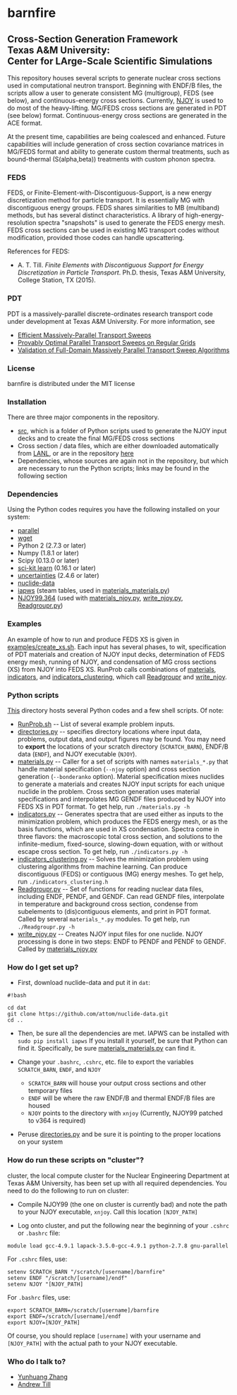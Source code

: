 # barnfire #
## Cross-Section Generation Framework <br> Texas A&M University: <br> Center for LArge-Scale Scientific Simulations


This repository houses several scripts to generate nuclear cross sections used in computational neutron transport. Beginning with ENDF/B files, the scripts allow a user to generate consistent MG (multigroup), FEDS (see below), and continuous-energy cross sections. Currently, [NJOY](http://t2.lanl.gov/nis/codes/njoy99/) is used to do most of the heavy-lifting. MG/FEDS cross sections are generated in PDT (see below) format. Continuous-energy cross sections are generated in the ACE format. 

At the present time, capabilities are being coalesced and enhanced. Future capabilities will include generation of cross section covariance matrices in MG/FEDS format and ability to generate custom thermal treatments, such as bound-thermal (S(alpha,beta)) treatments with custom phonon spectra.

### FEDS ###

FEDS, or Finite-Element-with-Discontiguous-Support, is a new energy discretization method for particle transport. It is essentially MG with discontiguous energy groups. FEDS shares similarities to MB (multiband) methods, but has several distinct characteristics. A library of high-energy-resolution spectra "snapshots" is used to generate the FEDS energy mesh. FEDS cross sections can be used in existing MG transport codes without modification, provided those codes can handle upscattering.

References for FEDS:

* A. T. Till. *Finite Elements with Discontiguous Support for Energy Discretization in Particle Transport*. Ph.D. thesis, Texas A&M University, College Station, TX (2015).

### PDT ###

PDT is a massively-parallel discrete-ordinates research transport code under development at Texas A&M University. For more information, see

* [Efficient Massively-Parallel Transport Sweeps](http://citeseerx.ist.psu.edu/viewdoc/download?doi=10.1.1.642.622&rep=rep1&type=pdf)
* [Provably Optimal Parallel Transport Sweeps on Regular Grids](https://e-reports-ext.llnl.gov/pdf/718952.pdf)
* [Validation of Full-Domain Massively Parallel Transport Sweep Algorithms](https://e-reports-ext.llnl.gov/pdf/777348.pdf)


### License ###

barnfire is distributed under the MIT license



### Installation ###

There are three major components in the repository.

* [src](src), which is a folder of Python scripts used to generate the NJOY input decks and to create the final MG/FEDS cross sections
* Cross section / data files, which are either downloaded automatically from [LANL](t2.lanl.gov), or are in the repository [here](dat/thermal_endf)
* Dependencies, whose sources are again not in the repository, but which are necessary to run the Python scripts; links may be found in the following section

### Dependencies ###

Using the Python codes requires you have the following installed on your system:

* [parallel](http://www.gnu.org/software/parallel/)
* [wget](http://www.gnu.org/software/wget/)
* Python 2 (2.7.3 or later)
* Numpy (1.8.1 or later)
* Scipy (0.13.0 or later)
* [sci-kit learn](http://scikit-learn.org/) (0.16.1 or later)
* [uncertainties](https://pypi.python.org/pypi/uncertainties/) (2.4.6 or later)
* [nuclide-data](https://github.com/attom/nuclide-data)
* [iapws](https://github.com/jjgomera/iapws/) (steam tables, used in [materials\_materials.py](src/materials_materials.py))
* [NJOY99.364](http://t2.lanl.gov/nis/codes/njoy99/) (used with [materials\_njoy.py](src/materials_njoy.py), [write\_njoy.py](src/write_njoy.py), [Readgroupr.py](src/Readgroupr.py))

### Examples ###

An example of how to run and produce FEDS XS is given in [examples/create\_xs.sh](examples/create_xs.sh). Each input has several phases, to wit, specification of PDT materials and creation of NJOY input decks, determination of FEDS energy mesh, running of NJOY, and condensation of MG cross sections (XS) from NJOY into FEDS XS. RunProb calls combinations of [materials](src/materials.py), [indicators](src/indicators.py), and [indicators\_clustering](src/indicators_clustering.py), which call [Readgroupr](src/Readgroupr.py) and [write\_njoy](src/write_njoy.py).


### Python scripts ###

[This](src) directory hosts several Python codes and a few shell scripts. Of note:

* [RunProb.sh](src/RunProb.sh) -- List of several example problem inputs. 
* [directories.py](src/directories.py) -- specifies directory locations where input data, problems, output data, and output figures may be found. You may need to __export__ the locations of your scratch directory (`SCRATCH_BARN`), ENDF/B data (`ENDF`), and NJOY executable (`NJOY`).
* [materials.py](src/materials.py) -- Caller for a set of scripts with names `materials_*.py` that handle material specification (`--njoy` option) and cross section generation (`--bonderanko` option). Material specification mixes nuclides to generate a materials and creates NJOY input scripts for each unique nuclide in the problem. Cross section generation uses material specifications and interpolates MG GENDF files produced by NJOY into FEDS XS in PDT format. To get help, run `./materials.py -h`
* [indicators.py](src/indicators.py) -- Generates spectra that are used
  either as inputs to the minimization problem, which produces the FEDS energy
  mesh, or as the basis functions, which are used in XS condensation. Spectra
  come in three flavors: the macroscopic total cross section, and solutions to
  the infinite-medium, fixed-source, slowing-down equation, with or without
  escape cross section. To get help, run `./indicators.py -h`
* [indicators\_clustering.py](src/indicators_clustering.py) -- Solves the minimization problem using clustering algorithms from machine learning. Can produce discontiguous (FEDS) or contiguous (MG) energy meshes. To get help, run `./indicators_clustering.h`
* [Readgroupr.py](src/Readgroupr.py) -- Set of functions for reading
  nuclear data files, including ENDF, PENDF, and GENDF. Can read GENDF files,
  interpolate in temperature and background cross section, condense from
  subelements to (dis)contiguous elements, and print in PDT format. Called by
  several `materials_*.py` modules. To get help, run `./Readgroupr.py -h`
* [write\_njoy.py](src/write_njoy.py) -- Creates NJOY input files for one nuclide.
  NJOY processing is done in two steps: ENDF to PENDF and PENDF to GENDF.
  Called by [materials\_njoy.py](src/materials_njoy.py)


### How do I get set up? ###

* First, download nuclide-data and put it in `dat`:

```
#!bash

cd dat
git clone https://github.com/attom/nuclide-data.git
cd ..
```

* Then, be sure all the dependencies are met. IAPWS can be installed with `sudo pip install iapws` If you install it yourself, be sure that Python can find it. Specifically, be sure [materials\_materials.py](src/materials_materials.py) can find it.

* Change your `.bashrc`, `.cshrc`, etc. file to export the variables `SCRATCH_BARN`, `ENDF`, and `NJOY`

  * `SCRATCH_BARN` will house your output cross sections and other temporary files
  * `ENDF` will be where the raw ENDF/B and thermal ENDF/B files are housed
  * `NJOY` points to the directory with `xnjoy` (Currently, NJOY99 patched to v364 is required)


* Peruse [directories.py](src/directories.py) and be sure it is pointing to the proper locations on your system

### How do run these scripts on "cluster"? ###

cluster, the local compute cluster for the Nuclear Engineering Department at Texas A&M University, has been set up with all required dependencies. You need to do the following to run on cluster:

* Compile NJOY99 (the one on cluster is currently bad) and note the path to your NJOY executable, `xnjoy`. Call this location `[NJOY_PATH]`

* Log onto cluster, and put the following near the beginning of your `.cshrc` or `.bashrc` file:

```
module load gcc-4.9.1 lapack-3.5.0-gcc-4.9.1 python-2.7.8 gnu-parallel
```

For `.cshrc` files, use:

```
setenv SCRATCH_BARN "/scratch/[username]/barnfire"
setenv ENDF "/scratch/[username]/endf"
setenv NJOY "[NJOY_PATH]
```

For `.bashrc` files, use:

```
export SCRATCH_BARN=/scratch/[username]/barnfire
export ENDF=/scratch/[username]/endf
export NJOY=[NJOY_PATH]
```

Of course, you should replace `[username]` with your username and `[NJOY_PATH]` with the actual path to your NJOY executable.


### Who do I talk to? ###

* [Yunhuang Zhang](mailto:greatfrog@tamu.edu)
* [Andrew Till](mailto:attom@tamu.edu)

